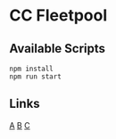 
# CC Fleetpool
## Available Scripts
	npm install
    npm run start
## Links
[A](http://localhost:3000/?token=a1&hmac=a2)
[B](http://localhost:3000/?token=b1&hmac=b2)
[C](http://localhost:3000/?token=c1&hmac=c2)